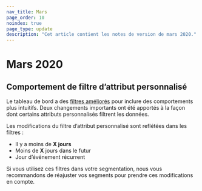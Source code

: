 ```yaml
---
nav_title: Mars
page_order: 10
noindex: true
page_type: update
description: "Cet article contient les notes de version de mars 2020."
---
```

# Mars 2020

## Comportement de filtre d’attribut personnalisé

Le tableau de bord a des [filtres améliorés]({{site.baseurl}}/user_guide/data_and_analytics/custom_data/custom_attributes/#dates) pour inclure des comportements plus intuitifs.
Deux changements importants ont été apportés à la façon dont certains attributs personnalisés filtrent les données. 

Les modifications du filtre d’attribut personnalisé sont reflétées dans les filtres : 
- Il y a moins de **X jours**
- Moins de **X** jours dans le futur
- Jour d’événement récurrent<br>

Si vous utilisez ces filtres dans votre segmentation, nous vous recommandons de réajuster vos segments pour prendre ces modifications en compte.